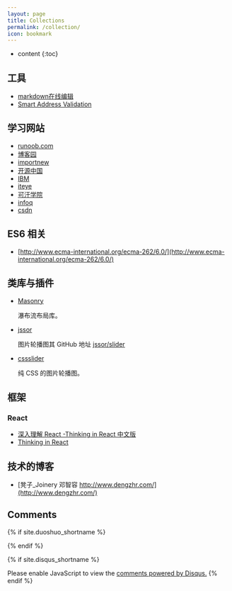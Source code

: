 ```yaml
---
layout: page
title: Collections
permalink: /collection/
icon: bookmark
---
```


* content
{:toc}

## 工具

* [markdown在线编辑](http://mahua.jser.me/)
* [Smart Address Validation](http://www.pcapredict.com/en-gb/address-capture-software/)    

## 学习网站

* [runoob.com](http://www.runoob.com/)
* [博客园](http://www.cnblogs.com/)
* [importnew](http://www.importnew.com/)
* [开源中国](http://www.oschina.net/)
* [IBM](http://www.ibm.com/developerworks/cn/java/)
* [iteye](http://www.iteye.com/)
* [可汗学院](https://www.khanacademy.org)
* [infoq](http://www.infoq.com/cn/)
* [csdn](http://blog.csdn.net/)


## ES6 相关

* [http://www.ecma-international.org/ecma-262/6.0/](http://www.ecma-international.org/ecma-262/6.0/)

## 类库与插件

* [Masonry](http://masonry.desandro.com/)

    瀑布流布局库。

* [jssor](http://www.jssor.com/)

    图片轮播图其 GitHub 地址 [jssor/slider](https://github.com/jssor/slider)

* [cssslider](http://cssslider.com/)

    纯 CSS 的图片轮播图。

## 框架

### React

* [深入理解 React -Thinking in React 中文版](http://reactjs.cn/react/docs/thinking-in-react.html)
* [Thinking in React](http://facebook.github.io/react/docs/thinking-in-react.html)

## 技术的博客

* [凳子_Joinery 邓智容  http://www.dengzhr.com/](http://www.dengzhr.com/)

## Comments

{% if site.duoshuo_shortname %}
<!-- 多说评论框 start -->
<div class="ds-thread" data-thread-key="{{ site.url }}{{ page.url }}" data-title="{{page.title}}" data-url="{{ site.url }}{{ page.url }}"></div>
<!-- 多说评论框 end -->
{% endif %}

{% if site.disqus_shortname %}
<div id="disqus_thread"></div>
<script>
/**
* RECOMMENDED CONFIGURATION VARIABLES: EDIT AND UNCOMMENT THE SECTION BELOW TO INSERT DYNAMIC VALUES FROM YOUR PLATFORM OR CMS.
* LEARN WHY DEFINING THESE VARIABLES IS IMPORTANT: https://disqus.com/admin/universalcode/#configuration-variables
*/

var disqus_config = function () {
this.page.url = '{{ site.url }}{{ page.url }}'; // Replace PAGE_URL with your page's canonical URL variable
this.page.identifier = '{{ site.url }}{{ page.url }}'; // Replace PAGE_IDENTIFIER with your page's unique identifier variable
};

(function() { // DON'T EDIT BELOW THIS LINE
var d = document, s = d.createElement('script');

s.src = '//{{site.disqus_shortname}}.disqus.com/embed.js';

s.setAttribute('data-timestamp', +new Date());
(d.head || d.body).appendChild(s);
})();
</script>
<noscript>Please enable JavaScript to view the <a href="https://disqus.com/?ref_noscript" rel="nofollow">comments powered by Disqus.</a></noscript>
{% endif %}


<script>
/**
 * target _blank
 */
(function() {
    var aTags = document.querySelectorAll('.left a')
    for (var i = 0; i < aTags.length; i++) {
        aTags[i].setAttribute('target', '_blank')
    }
}());
</script>
